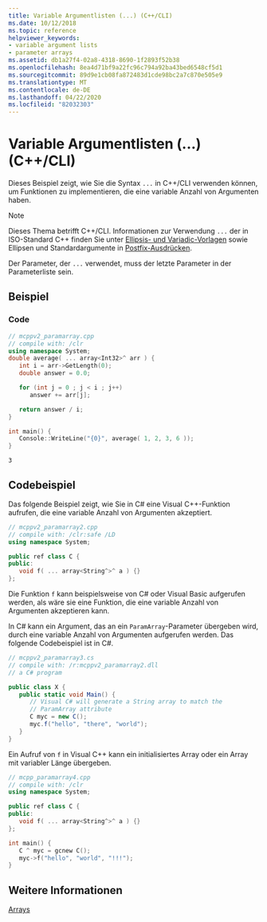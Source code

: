 ```yaml
---
title: Variable Argumentlisten (...) (C++/CLI)
ms.date: 10/12/2018
ms.topic: reference
helpviewer_keywords:
- variable argument lists
- parameter arrays
ms.assetid: db1a27f4-02a8-4318-8690-1f2893f52b38
ms.openlocfilehash: 8ea4d71bf9a22fc96c794a92ba43bed6548cf5d1
ms.sourcegitcommit: 89d9e1cb08fa872483d1cde98bc2a7c870e505e9
ms.translationtype: MT
ms.contentlocale: de-DE
ms.lasthandoff: 04/22/2020
ms.locfileid: "82032303"
---
```

# <a name="variable-argument-lists--ccli"></a>Variable Argumentlisten (...) (C++/CLI)

Dieses Beispiel zeigt, wie Sie die Syntax `...` in C++/CLI verwenden können, um Funktionen zu implementieren, die eine variable Anzahl von Argumenten haben.

> [!NOTE]
> Dieses Thema betrifft C++/CLI. Informationen zur Verwendung `...` der in ISO-Standard C++ finden Sie unter [Ellipsis- und Variadic-Vorlagen](../cpp/ellipses-and-variadic-templates.md) sowie Ellipsen und Standardargumente in [Postfix-Ausdrücken](../cpp/postfix-expressions.md).

Der Parameter, der `...` verwendet, muss der letzte Parameter in der Parameterliste sein.

## <a name="example"></a>Beispiel

### <a name="code"></a>Code

```cpp
// mcppv2_paramarray.cpp
// compile with: /clr
using namespace System;
double average( ... array<Int32>^ arr ) {
   int i = arr->GetLength(0);
   double answer = 0.0;

   for (int j = 0 ; j < i ; j++)
      answer += arr[j];

   return answer / i;
}

int main() {
   Console::WriteLine("{0}", average( 1, 2, 3, 6 ));
}
```

```Output
3
```

## <a name="code-example"></a>Codebeispiel

Das folgende Beispiel zeigt, wie Sie in C# eine Visual C++-Funktion aufrufen, die eine variable Anzahl von Argumenten akzeptiert.

```cpp
// mcppv2_paramarray2.cpp
// compile with: /clr:safe /LD
using namespace System;

public ref class C {
public:
   void f( ... array<String^>^ a ) {}
};
```

Die Funktion `f` kann beispielsweise von C# oder Visual Basic aufgerufen werden, als wäre sie eine Funktion, die eine variable Anzahl von Argumenten akzeptieren kann.

In C# kann ein Argument, das an ein `ParamArray`-Parameter übergeben wird, durch eine variable Anzahl von Argumenten aufgerufen werden. Das folgende Codebeispiel ist in C#.

```csharp
// mcppv2_paramarray3.cs
// compile with: /r:mcppv2_paramarray2.dll
// a C# program

public class X {
   public static void Main() {
      // Visual C# will generate a String array to match the
      // ParamArray attribute
      C myc = new C();
      myc.f("hello", "there", "world");
   }
}
```

Ein Aufruf von `f` in Visual C++ kann ein initialisiertes Array oder ein Array mit variabler Länge übergeben.

```cpp
// mcpp_paramarray4.cpp
// compile with: /clr
using namespace System;

public ref class C {
public:
   void f( ... array<String^>^ a ) {}
};

int main() {
   C ^ myc = gcnew C();
   myc->f("hello", "world", "!!!");
}
```

## <a name="see-also"></a>Weitere Informationen

[Arrays](arrays-cpp-component-extensions.md)
